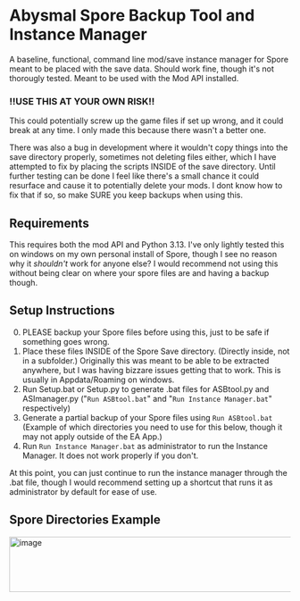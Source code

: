 # Abysmal Spore Backup Tool and Instance Manager
A baseline, functional, command line mod/save instance manager for Spore meant to be placed with the save data. Should work fine, though it's not thorougly tested. Meant to be used with the Mod API installed.

### !!USE THIS AT YOUR OWN RISK!!
This could potentially screw up the game files if set up wrong, and it could break at any time. I only made this because there wasn't a better one.

There was also a bug in development where it wouldn't copy things into the save directory properly, sometimes not deleting files either, which I have attempted to fix by placing the scripts INSIDE of the save directory. Until further testing can be done I feel like there's a small chance it could resurface and cause it to potentially delete your mods. I dont know how to fix that if so, so make SURE you keep backups when using this.

## Requirements
This requires both the mod API and Python 3.13. I've only lightly tested this on windows on my own personal install of Spore, though I see no reason why it *shouldn't* work for anyone else?
I would recommend not using this without being clear on where your spore files are and having a backup though.

## Setup Instructions
0. PLEASE backup your Spore files before using this, just to be safe if something goes wrong.
1. Place these files INSIDE of the Spore Save directory. (Directly inside, not in a subfolder.) Originally this was meant to be able to be extracted anywhere, but I was having bizzare issues getting that to work. This is usually in Appdata/Roaming on windows.
2. Run Setup.bat or Setup.py to generate .bat files for ASBtool.py and ASImanager.py ("`Run ASBtool.bat`" and "`Run Instance Manager.bat`" respectively)
4. Generate a partial backup of your Spore files using `Run ASBtool.bat` (Example of which directories you need to use for this below, though it may not apply outside of the EA App.)
5. Run `Run Instance Manager.bat` as administrator to run the Instance Manager. It does not work properly if you don't.

At this point, you can just continue to run the instance manager through the .bat file, though I would recommend setting up a shortcut that runs it as administrator by default for ease of use.

## Spore Directories Example
<img width="515" height="99" alt="image" src="https://github.com/user-attachments/assets/78a0f3bf-eb1b-4011-ae9e-aa46e6c5c66c" />
